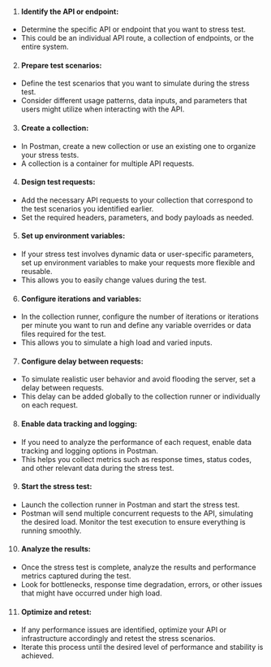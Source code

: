 1. <h4>Identify the API or endpoint:</h4>
 - Determine the specific API or endpoint that you want to stress test.
 - This could be an individual API route, a collection of endpoints, or the entire system.

2. <h4>Prepare test scenarios:</h4>
- Define the test scenarios that you want to simulate during the stress test.
- Consider different usage patterns, data inputs, and parameters that users might utilize when interacting with the API.

3. <h4>Create a collection:</h4>
- In Postman, create a new collection or use an existing one to organize your stress tests.
- A collection is a container for multiple API requests.

4. <h4>Design test requests:</h4>
- Add the necessary API requests to your collection that correspond to the test scenarios you identified earlier.
- Set the required headers, parameters, and body payloads as needed.

5. <h4>Set up environment variables:</h4>
- If your stress test involves dynamic data or user-specific parameters, set up environment variables to make your requests more flexible and reusable.
- This allows you to easily change values during the test.

6. <h4>Configure iterations and variables:</h4>
- In the collection runner, configure the number of iterations or iterations per minute you want to run and define any variable overrides or data files required for the test.
- This allows you to simulate a high load and varied inputs.

7. <h4>Configure delay between requests:</h4>
- To simulate realistic user behavior and avoid flooding the server, set a delay between requests.
- This delay can be added globally to the collection runner or individually on each request.

8. <h4>Enable data tracking and logging:</h4>
- If you need to analyze the performance of each request, enable data tracking and logging options in Postman.
- This helps you collect metrics such as response times, status codes, and other relevant data during the stress test.

9. <h4>Start the stress test:</h4>
- Launch the collection runner in Postman and start the stress test.
- Postman will send multiple concurrent requests to the API, simulating the desired load. Monitor the test execution to ensure everything is running smoothly.

10. <h4>Analyze the results:</h4>
- Once the stress test is complete, analyze the results and performance metrics captured during the test.
- Look for bottlenecks, response time degradation, errors, or other issues that might have occurred under high load.

11. <h4>Optimize and retest:</h4>
- If any performance issues are identified, optimize your API or infrastructure accordingly and retest the stress scenarios.
- Iterate this process until the desired level of performance and stability is achieved.
